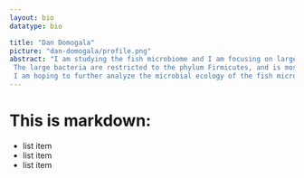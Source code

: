 ```yaml
---
layout: bio
datatype: bio

title: "Dan Domogala"
picture: "dan-domogala/profile.png"
abstract: "I am studying the fish microbiome and I am focusing on large heterotrophic bacteria. Part of my project aims to analyze the effects of circadian shifts that occur in the fish microbiome community. Ribosomal 16s RNA sequences, clade members of the giant bacteria of interest have been recorded in surgeonfish and appear to be mainly restricted to these fish taxa. The geographic distribution of these fish seem to be from the Red Sea, Australia, the North and South Pacific Islands, and in butterfish from New Zealand.
 The large bacteria are restricted to the phylum Firmicutes, and is most closely related to Clostridium spp. and Metabacterium polyspora.
 I am hoping to further analyze the microbial ecology of the fish microbiome and how it relates to the presence of Epulopiscium spp. One major tool in my work will be using QIIME along with high throughput sequencing for an efficient and informative bioinformatics pipeline. "
---
```


This is markdown:
=================

 * list item
 * list item
 * list item
